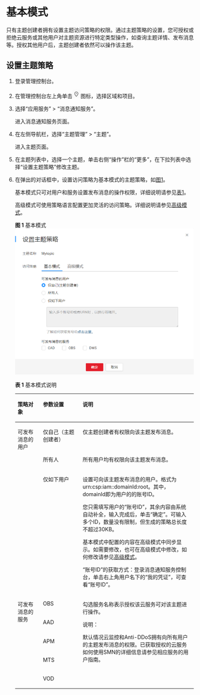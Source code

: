 # 基本模式<a name="ZH-CN_TOPIC_0111322651"></a>

只有主题创建者拥有设置主题访问策略的权限。通过主题策略的设置，您可授权或拒绝云服务或其他用户对主题资源进行特定类型操作，如查询主题详情、发布消息等。授权其他用户后，主题创建者依然可以操作该主题。

## 设置主题策略<a name="section123941655999"></a>

1.  登录管理控制台。
2.  在管理控制台左上角单击![](figures/icon-region.png)图标，选择区域和项目。
3.  选择“应用服务” \> “消息通知服务”。

    进入消息通知服务页面。

4.  在左侧导航栏，选择“主题管理” \> “主题”。

    进入主题页面。

5.  在主题列表中，选择一个主题，单击右侧“操作”栏的“更多”，在下拉列表中选择“设置主题策略”修改主题。
6.  在弹出的对话框中，设置访问策略为基本模式的主题策略，如[图1](#fig2922559162717)。

    基本模式只可对用户和服务设置发布消息的操作权限，详细说明请参见[表1](#table41411027111244)。

    高级模式可使用策略语言配置更加灵活的访问策略。详细说明请参见[高级模式](高级模式.md)。

    **图 1**  基本模式<a name="fig2922559162717"></a>  
    ![](figures/基本模式.png "基本模式")

    **表 1**  基本模式说明

    <a name="table41411027111244"></a>
    <table><thead align="left"><tr id="row13344231111244"><th class="cellrowborder" valign="top" width="14.141414141414144%" id="mcps1.2.4.1.1"><p id="p33478231112118"><a name="p33478231112118"></a><a name="p33478231112118"></a><strong id="b4426225716144"><a name="b4426225716144"></a><a name="b4426225716144"></a>策略对象</strong></p>
    </th>
    <th class="cellrowborder" valign="top" width="22.222222222222225%" id="mcps1.2.4.1.2"><p id="p18000631111244"><a name="p18000631111244"></a><a name="p18000631111244"></a><strong id="b2847308916144"><a name="b2847308916144"></a><a name="b2847308916144"></a>参数设置</strong></p>
    </th>
    <th class="cellrowborder" valign="top" width="63.63636363636363%" id="mcps1.2.4.1.3"><p id="p48765019111244"><a name="p48765019111244"></a><a name="p48765019111244"></a><strong id="b2461889016144"><a name="b2461889016144"></a><a name="b2461889016144"></a>说明</strong></p>
    </th>
    </tr>
    </thead>
    <tbody><tr id="row18473302111244"><td class="cellrowborder" rowspan="3" valign="top" width="14.141414141414144%" headers="mcps1.2.4.1.1 "><p id="p5383640695554"><a name="p5383640695554"></a><a name="p5383640695554"></a>可发布消息的用户</p>
    </td>
    <td class="cellrowborder" valign="top" width="22.222222222222225%" headers="mcps1.2.4.1.2 "><p id="p47398656111244"><a name="p47398656111244"></a><a name="p47398656111244"></a>仅自己（主题创建者）</p>
    </td>
    <td class="cellrowborder" valign="top" width="63.63636363636363%" headers="mcps1.2.4.1.3 "><p id="p14085905111244"><a name="p14085905111244"></a><a name="p14085905111244"></a>仅主题创建者有权限向该主题发布消息。</p>
    </td>
    </tr>
    <tr id="row11395712111244"><td class="cellrowborder" valign="top" headers="mcps1.2.4.1.1 "><p id="p43476026111244"><a name="p43476026111244"></a><a name="p43476026111244"></a>所有人</p>
    </td>
    <td class="cellrowborder" valign="top" headers="mcps1.2.4.1.2 "><p id="p31897252111244"><a name="p31897252111244"></a><a name="p31897252111244"></a>所有用户均有权限向该主题发布消息。</p>
    </td>
    </tr>
    <tr id="row23505339111244"><td class="cellrowborder" valign="top" headers="mcps1.2.4.1.1 "><p id="p57069044111244"><a name="p57069044111244"></a><a name="p57069044111244"></a>仅如下用户</p>
    </td>
    <td class="cellrowborder" valign="top" headers="mcps1.2.4.1.2 "><p id="p850910222516"><a name="p850910222516"></a><a name="p850910222516"></a>设置可向该主题发布消息的用户。格式为urn:csp:iam::domainId:root。其中，domainId即为用户的的账号ID。</p>
    <p id="p13818194012327"><a name="p13818194012327"></a><a name="p13818194012327"></a>您只需填写用户的“账号ID”，其余内容由系统自动补全，输入完成后，单击“确定”。可输入多个ID，数量没有限制，但生成的策略总长度不超过30KB。</p>
    <p id="p9731817181012"><a name="p9731817181012"></a><a name="p9731817181012"></a>基本模式中配置的内容在高级模式中同步显示。如需要修改，也可在高级模式中修改，如何修改请参见<a href="高级模式.md">高级模式</a>。</p>
    <p id="p1068720613235"><a name="p1068720613235"></a><a name="p1068720613235"></a>“账号ID”的获取方式：登录消息通知服务控制台，单击右上角用户名下的“我的凭证”，可查看“账号ID”。</p>
    </td>
    </tr>
    <tr id="row6059372111244"><td class="cellrowborder" rowspan="5" valign="top" width="14.141414141414144%" headers="mcps1.2.4.1.1 "><p id="p27095394111244"><a name="p27095394111244"></a><a name="p27095394111244"></a>可发布消息的服务</p>
    </td>
    <td class="cellrowborder" valign="top" width="22.222222222222225%" headers="mcps1.2.4.1.2 "><p id="p47243330111244"><a name="p47243330111244"></a><a name="p47243330111244"></a>OBS</p>
    </td>
    <td class="cellrowborder" rowspan="5" valign="top" width="63.63636363636363%" headers="mcps1.2.4.1.3 "><p id="p1504539111244"><a name="p1504539111244"></a><a name="p1504539111244"></a>勾选服务名称表示授权该云服务可对该主题进行操作。</p>
    <div class="note" id="note52989799155357"><a name="note52989799155357"></a><a name="note52989799155357"></a><span class="notetitle"> 说明： </span><div class="notebody"><p id="p7146143155357"><a name="p7146143155357"></a><a name="p7146143155357"></a>默认情况云监控和Anti-DDoS拥有向所有用户的主题发布消息的权限。已获取授权的云服务如何使用SMN的详细信息请参见相应服务的用户指南。</p>
    </div></div>
    </td>
    </tr>
    <tr id="row739716584593"><td class="cellrowborder" valign="top" headers="mcps1.2.4.1.1 "><p id="p4397858155911"><a name="p4397858155911"></a><a name="p4397858155911"></a>AAD</p>
    </td>
    </tr>
    <tr id="row10225521015"><td class="cellrowborder" valign="top" headers="mcps1.2.4.1.1 "><p id="p0225429013"><a name="p0225429013"></a><a name="p0225429013"></a>APM</p>
    </td>
    </tr>
    <tr id="row163651584018"><td class="cellrowborder" valign="top" headers="mcps1.2.4.1.1 "><p id="p036508501"><a name="p036508501"></a><a name="p036508501"></a>MTS</p>
    </td>
    </tr>
    <tr id="row16584651305"><td class="cellrowborder" valign="top" headers="mcps1.2.4.1.1 "><p id="p55841157012"><a name="p55841157012"></a><a name="p55841157012"></a>VOD</p>
    </td>
    </tr>
    </tbody>
    </table>


